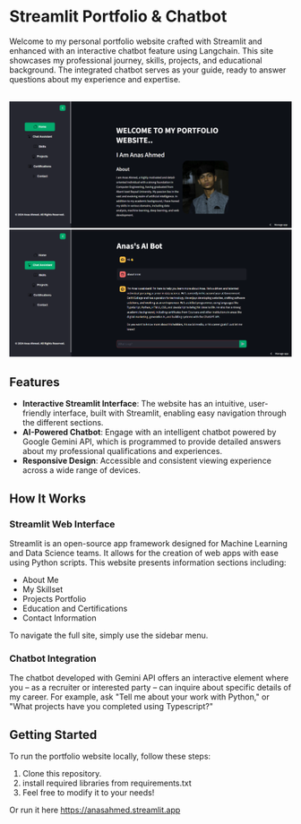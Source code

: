# Streamlit Portfolio & Chatbot

Welcome to my personal portfolio website crafted with Streamlit and enhanced with an interactive chatbot feature using Langchain. This site showcases my professional journey, skills, projects, and educational background. The integrated chatbot serves as your guide, ready to answer questions about my experience and expertise.

<br>
<img width="1280" alt="about section image" src="https://github.com/anasahmedshaikh/portfolio_Website/blob/main/images/pic1.png">
<br>
<img width="1280" alt="LLM Chat Assistant" src="https://github.com/anasahmedshaikh/portfolio_Website/blob/main/images/pic2.png">



## Features

- **Interactive Streamlit Interface**: The website has an intuitive, user-friendly interface, built with Streamlit, enabling easy navigation through the different sections.
- **AI-Powered Chatbot**: Engage with an intelligent chatbot powered by Google Gemini API, which is programmed to provide detailed answers about my professional qualifications and experiences.
- **Responsive Design**: Accessible and consistent viewing experience across a wide range of devices.

## How It Works

### Streamlit Web Interface

Streamlit is an open-source app framework designed for Machine Learning and Data Science teams. It allows for the creation of web apps with ease using Python scripts. This website presents information sections including:

- About Me
- My Skillset
- Projects Portfolio
- Education and Certifications
- Contact Information

To navigate the full site, simply use the sidebar menu.

### Chatbot Integration

The chatbot developed with Gemini API offers an interactive element where you – as a recruiter or interested party – can inquire about specific details of my career. For example, ask "Tell me about your work with Python," or "What projects have you completed using Typescript?"

## Getting Started

To run the portfolio website locally, follow these steps:

1. Clone this repository.
2. install required libraries from requirements.txt
3. Feel free to modify it to your needs!

Or run it here https://anasahmed.streamlit.app
